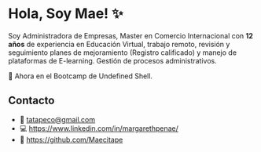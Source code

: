 # Hola, Soy Mae! ✨

Soy Administradora de Empresas, Master en Comercio Internacional con **12 años** de experiencia en Educación Virtual, trabajo remoto, revisión y seguimiento planes de mejoramiento (Registro calificado) y manejo de plataformas de E-learning. Gestión de procesos administrativos.

:calendar: Ahora en el Bootcamp de Undefined Shell. 

## Contacto

- :e-mail: tatapeco@gmail.com
- :computer: https://www.linkedin.com/in/margarethpenae/
- :telescope: https://github.com/Maecitape

